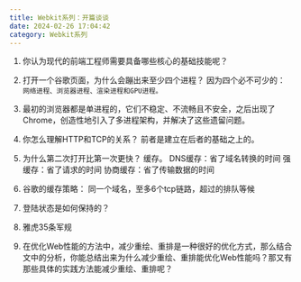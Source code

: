```yaml
---
title: Webkit系列：开篇谈谈
date: 2024-02-26 17:04:42
category: Webkit系列
---
```


1. 你认为现代的前端工程师需要具备哪些核心的基础技能呢？

2. 打开一个谷歌页面，为什么会蹦出来至少四个进程？
因为四个必不可少的： `网络进程、浏览器进程、渲染进程和GPU进程。`

3. 最初的浏览器都是单进程的，它们不稳定、不流畅且不安全，之后出现了Chrome，创造性地引入了多进程架构，并解决了这些遗留问题。

4. 你怎么理解HTTP和TCP的关系？
前者是建立在后者的基础之上的。

5. 为什么第二次打开比第一次更快？
    缓存。
    DNS缓存：省了域名转换的时间
    强缓存：省了请求的时间
    协商缓存：省了传输数据的时间


6. 谷歌的缓存策略： 同一个域名，至多6个tcp链路，超过的排队等候

7. 登陆状态是如何保持的？

8. 雅虎35条军规

9. 在优化Web性能的方法中，减少重绘、重排是一种很好的优化方式，那么结合文中的分析，你能总结出来为什么减少重绘、重排能优化Web性能吗？那又有那些具体的实践方法能减少重绘、重排呢？